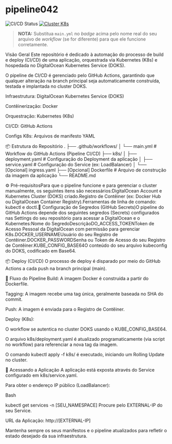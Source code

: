 # pipeline042

![CI/CD Status](https://github.com/vinidows/pipeline042/actions/workflows/main.yml/badge.svg)
[![Cluster K8s](https://img.shields.io/badge/DigitalOcean-Kubernetes-0080FF?style=for-the-badge&logo=digitalocean)](https://cloud.digitalocean.com/kubernetes/clusters)

> **NOTA:** Substitua `main.yml` no *badge* acima pelo nome real do seu arquivo de *workflow* (se for diferente) para que ele funcione corretamente.

Visão Geral
Este repositório é dedicado à automação do processo de build e deploy (CI/CD) de uma aplicação, orquestrada via Kubernetes (K8s) e hospedada no DigitalOcean Kubernetes Service (DOKS).

O pipeline de CI/CD é gerenciado pelo GitHub Actions, garantindo que qualquer alteração na branch principal seja automaticamente construída, testada e implantada no cluster DOKS.

Infraestrutura: DigitalOcean Kubernetes Service (DOKS)

Contêinerização: Docker

Orquestração: Kubernetes (K8s)

CI/CD: GitHub Actions

Configs K8s: Arquivos de manifesto YAML

📦 Estrutura do Repositório
.
├── .github/workflows/
│   └── main.yml        # Workflow do GitHub Actions (Pipeline CI/CD)
├── k8s/
│   ├── deployment.yaml # Configuração do Deployment da aplicação
│   ├── service.yaml    # Configuração do Service (ex: LoadBalancer)
│   └── [Opcional] ingress.yaml
├── [Opcional] Dockerfile   # Arquivo de construção da imagem da aplicação
└── README.md

⚙️ Pré-requisitosPara que o pipeline funcione e para gerenciar o cluster manualmente, os seguintes itens são necessários:DigitalOcean Account e Kubernetes Cluster (DOKS) criado.Registro de Contêiner (ex: Docker Hub ou DigitalOcean Container Registry).Ferramentas de linha de comando: kubectl e doctl.🔑 Configuração de Segredos (GitHub Secrets)O pipeline do GitHub Actions depende dos seguintes segredos (Secrets) configurados nas Settings do seu repositório para acessar a DigitalOcean e o Kubernetes:Nome do SegredoDescriçãoDO_ACCESS_TOKENToken de Acesso Pessoal da DigitalOcean com permissão para gerenciar K8s.DOCKER_USERNAMEUsuário do seu Registro de Contêiner.DOCKER_PASSWORDSenha ou Token de Acesso do seu Registro de Contêiner.KUBE_CONFIG_BASE64O conteúdo do seu arquivo kubeconfig do DOKS, codificado em Base64.

📦 Deploy (CI/CD)
O processo de deploy é disparado por meio do GitHub Actions a cada push na branch principal (main).

🔄 Fluxo do Pipeline
Build: A imagem Docker é construída a partir do Dockerfile.

Tagging: A imagem recebe uma tag única, geralmente baseada no SHA do commit.

Push: A imagem é enviada para o Registro de Contêiner.

Deploy (K8s):

O workflow se autentica no cluster DOKS usando o KUBE_CONFIG_BASE64.

O arquivo k8s/deployment.yaml é atualizado programaticamente (via script no workflow) para referenciar a nova tag da imagem.

O comando kubectl apply -f k8s/ é executado, iniciando um Rolling Update no cluster.

🔗 Acessando a Aplicação
A aplicação está exposta através do Service configurado em k8s/service.yaml.

Para obter o endereço IP público (LoadBalancer):

Bash

kubectl get services -n [SEU_NAMESPACE]
Procure pelo EXTERNAL-IP do seu Service.

URL da Aplicação: http://[EXTERNAL-IP]

Mantenha sempre os seus manifestos e o pipeline atualizados para refletir o estado desejado da sua infraestrutura.
